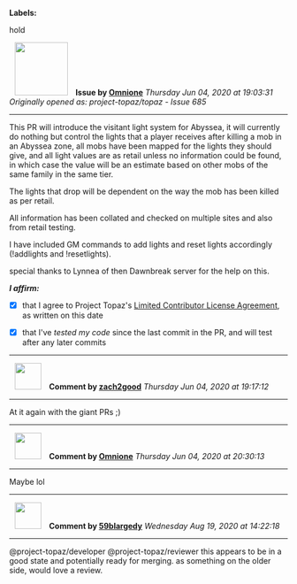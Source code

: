 **Labels:**

hold



<a href="https://github.com/Omnione"><img src="https://avatars2.githubusercontent.com/u/10185476?v=4" width="96" height="96" hspace="10"></img></a> **Issue by [Omnione](https://github.com/Omnione)**
_Thursday Jun 04, 2020 at 19:03:31_
_Originally opened as: project-topaz/topaz - Issue 685_

----

This PR will introduce the visitant light system for Abyssea, it will currently do nothing but control the lights that a player receives after killing a mob in an  Abyssea zone, all mobs have been mapped for the lights they should give, and all light values are as retail unless no information could be found, in which case the value will be an estimate based on other mobs of the same family in the same tier.

The lights that drop will be dependent on the way the mob has been killed as per retail.

All information has been collated and checked on multiple sites and also from retail testing. 

I have included GM commands to add lights and reset lights accordingly (!addlights and !resetlights).

special thanks to Lynnea of then Dawnbreak server for the help on this.

<!-- place 'x' mark between square [] brackets to affirm: -->
**_I affirm:_**
- [X] that I agree to Project Topaz's [Limited Contributor License Agreement](http://project-topaz.com/blob/release/CONTRIBUTOR_AGREEMENT.md), as written on this date
- [X] that I've _tested my code_ since the last commit in the PR, and will test after any later commits




----
<a href="https://github.com/zach2good"><img src="https://avatars3.githubusercontent.com/u/1389729?v=4" width="48" height="48" hspace="10"></img></a> **Comment by [zach2good](https://github.com/zach2good)**
_Thursday Jun 04, 2020 at 19:17:12_

----

At it again with the giant PRs ;)


----
<a href="https://github.com/Omnione"><img src="https://avatars2.githubusercontent.com/u/10185476?v=4" width="48" height="48" hspace="10"></img></a> **Comment by [Omnione](https://github.com/Omnione)**
_Thursday Jun 04, 2020 at 20:30:13_

----

Maybe lol


----
<a href="https://github.com/59blargedy"><img src="https://avatars0.githubusercontent.com/u/52636208?v=4" width="48" height="48" hspace="10"></img></a> **Comment by [59blargedy](https://github.com/59blargedy)**
_Wednesday Aug 19, 2020 at 14:22:18_

----

@project-topaz/developer @project-topaz/reviewer  this appears to be in a good state and potentially ready for merging. as something on the older side, would love a review.
